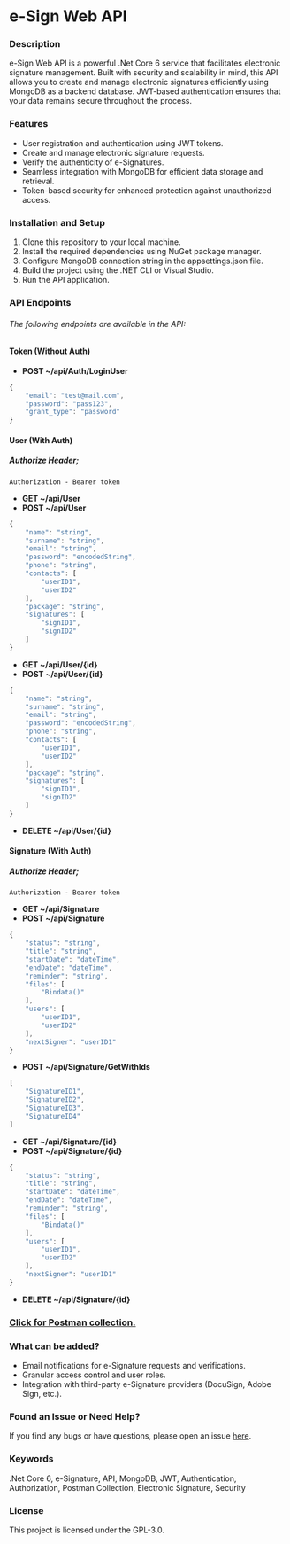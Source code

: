 # e-Sign Web API

### Description
e-Sign Web API is a powerful .Net Core 6 service that facilitates electronic signature management. Built with security and scalability in mind, this API allows you to create and manage electronic signatures efficiently using MongoDB as a backend database. JWT-based authentication ensures that your data remains secure throughout the process.

### Features
- User registration and authentication using JWT tokens.
- Create and manage electronic signature requests.
- Verify the authenticity of e-Signatures.
- Seamless integration with MongoDB for efficient data storage and retrieval.
- Token-based security for enhanced protection against unauthorized access.

### Installation and Setup
1. Clone this repository to your local machine.
2. Install the required dependencies using NuGet package manager.
3. Configure MongoDB connection string in the appsettings.json file.
4. Build the project using the .NET CLI or Visual Studio.
5. Run the API application.

### API Endpoints
###### The following endpoints are available in the API:

#### **Token (Without Auth)**

- **POST ~/api/Auth/LoginUser**

```javascript
{
	"email": "test@mail.com",
	"password": "pass123",
	"grant_type": "password"
}
```

#### **User (With Auth)**
##### **Authorize Header;**
```
Authorization - Bearer token
```
- **GET ~/api/User**
- **POST ~/api/User**
```javascript
{
	"name": "string",
	"surname": "string",
	"email": "string",
	"password": "encodedString",
	"phone": "string",
	"contacts": [
		"userID1",
		"userID2"
	],
	"package": "string",
	"signatures": [
		"signID1",
		"signID2"
	]
}
```
- **GET ~/api/User/{id}**
- **POST ~/api/User/{id}**
```javascript
{
	"name": "string",
	"surname": "string",
	"email": "string",
	"password": "encodedString",
	"phone": "string",
	"contacts": [
		"userID1",
		"userID2"
	],
	"package": "string",
	"signatures": [
		"signID1",
		"signID2"
	]
}
```
- **DELETE ~/api/User/{id}**

#### **Signature (With Auth)**
##### **Authorize Header;**
```
Authorization - Bearer token
```
- **GET ~/api/Signature**
- **POST ~/api/Signature**
```javascript
{
	"status": "string",
	"title": "string",
	"startDate": "dateTime",
	"endDate": "dateTime",
	"reminder": "string",
	"files": [
		"Bindata()"
	],
	"users": [
		"userID1",
		"userID2"
	],
	"nextSigner": "userID1"
}
```
- **POST ~/api/Signature/GetWithIds**
```javascript
[
	"SignatureID1",
	"SignatureID2",
	"SignatureID3",
	"SignatureID4"
]
```
- **GET ~/api/Signature/{id}**
- **POST ~/api/Signature/{id}**
```javascript
{
	"status": "string",
	"title": "string",
	"startDate": "dateTime",
	"endDate": "dateTime",
	"reminder": "string",
	"files": [
		"Bindata()"
	],
	"users": [
		"userID1",
		"userID2"
	],
	"nextSigner": "userID1"
}
```
- **DELETE ~/api/Signature/{id}**

### [Click for Postman collection.](https://github.com/dogukanzder/eSignWebAPI-AspNetCore6/blob/master/e-SignInnosaApi.postman_collection.json)

### What can be added?
- Email notifications for e-Signature requests and verifications.
- Granular access control and user roles.
- Integration with third-party e-Signature providers (DocuSign, Adobe Sign, etc.).

### Found an Issue or Need Help?
If you find any bugs or have questions, please open an issue [here](https://github.com/dogukanzder/eSignWebAPI-AspNetCore6/issues "here").

### Keywords
.Net Core 6, e-Signature, API, MongoDB, JWT, Authentication, Authorization, Postman Collection, Electronic Signature, Security

### License
This project is licensed under the GPL-3.0.

